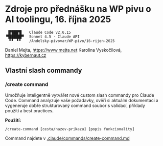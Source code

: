 # Zdroje pro přednášku na WP pivu o AI toolingu, 16. října 2025

```
 ▐▛███▜▌   Claude Code v2.0.15
▝▜█████▛▘  Sonnet 4.5 · Claude API
  ▘▘ ▝▝    /Andelsky-pivovar/WP-pivo/16-rijen-2025
```


Daniel Mejta, https://www.mejta.net
Karolína Vyskočilová, https://kybernaut.cz

## Vlastní slash commandy

### /create command

Umožňuje inteligentně vytvářet nové custom slash commandy pro Claude Code. Command analyzuje vaše požadavky, ověří si aktuální dokumentaci a vygeneruje dobře strukturovaný command soubor s validací, příklady použití a best practices.

**Použití:**
```
/create-command [cesta/nazev-prikazu] [popis funkcionality]
```

Command najdete v [.claude/commands/create-command.md](.claude/commands/create-command.md)
